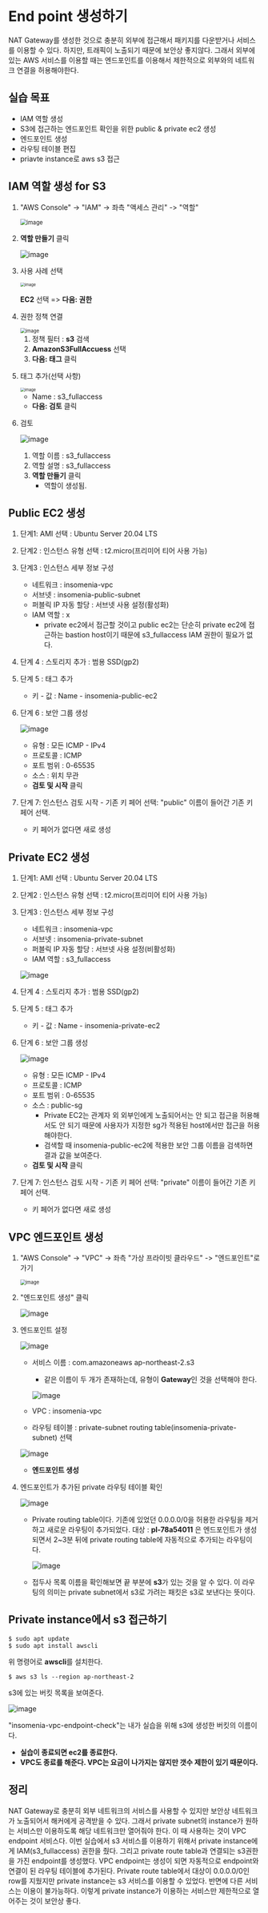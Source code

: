 # End point 생성하기

  NAT Gateway를 생성한 것으로 충분히 외부에 접근해서 패키지를 다운받거나 서비스를 이용할 수 있다. 하지만, 트래픽이 노출되기 때문에 보안상 좋지않다. 그래서 외부에 있는 AWS 서비스를 이용할 때는 엔드포인트를 이용해서 제한적으로 외부와의 네트워크 연결을 허용해야한다.

## 실습 목표

* IAM 역할 생성
* S3에 접근하는 엔드포인트 확인을 위한 public & private ec2 생성
* 엔드포인트 생성
* 라우팅 테이블 편집
* priavte instance로 aws s3 접근



## IAM 역할 생성 for S3
1. "AWS Console" -> "IAM" -> 좌측 "액세스 관리" -> "역할"

   <img src="https://user-images.githubusercontent.com/33750210/137651608-763f26af-c1a1-4bf3-a725-e16954d3a418.png" alt="image" style="zoom:80%;" />

2. **역할 만들기** 클릭
   
    ![image](https://user-images.githubusercontent.com/33750210/137651681-e86d30af-274c-4d07-80b8-da99880c718b.png)
    
3. 사용 사례 선택

    <img src="https://user-images.githubusercontent.com/33750210/137651807-f296218b-17e4-456c-8775-a6fc81af2ea2.png" alt="image" style="zoom:55%;" />

    **EC2** 선택 => **다음: 권한**
    
    
    
3. 권한 정책 연결

    <img src="https://user-images.githubusercontent.com/33750210/137652273-d794a252-5d3c-4b3d-991f-e95b81ad81cc.png" alt="image" style="zoom:67%;" />

    1. 정책 필터 : **s3** 검색
    2. **AmazonS3FullAccuess** 선택
    3. **다음: 태그** 클릭
    
    
    
3. 태그 추가(선택 사항)

    <img src="https://user-images.githubusercontent.com/33750210/137652455-4ef42889-4802-44c8-99d0-80601efc7a57.png" alt="image" style="zoom:55%;" />

    * Name : s3_fullaccess
    * **다음: 검토** 클릭
    
    
    
6. 검토

    ![image](https://user-images.githubusercontent.com/33750210/137652529-e5ceb984-dd1f-498b-a57c-bb1c2c832eb4.png)

    1. 역할 이름 : s3_fullaccess
    2. 역할 설명 : s3_fullaccess
    3. **역할 만들기** 클릭
       * 역할이 생성됨.
    
    

## Public EC2 생성

 1. 단계1: AMI 선택 : Ubuntu Server 20.04 LTS

 2. 단계2 : 인스턴스 유형 선택 : t2.micro(프리미어 티어 사용 가능)

 3. 단계3 : 인스턴스 세부 정보 구성

    * 네트워크 : insomenia-vpc
    * 서브넷 : insomenia-public-subnet
    * 퍼블릭 IP 자동 할당 : 서브넷 사용 설정(활성화)
    * IAM 역할 : x
      * private ec2에서 접근할 것이고 public ec2는 단순히 private ec2에 접근하는 bastion host이기 때문에 s3_fullaccess IAM 권한이 필요가 없다.

 4. 단계 4 : 스토리지 추가 : 범용 SSD(gp2)

 5. 단계 5 : 태그 추가

    * 키 - 값 : Name - insomenia-public-ec2

 6. 단계 6 : 보안 그룹 생성

    ![image](https://user-images.githubusercontent.com/33750210/137618601-114c31ea-c7bf-4c9d-a1ed-c29bab0720a1.png)

    * 유형 : 모든 ICMP - IPv4
    * 프로토콜 : ICMP
    * 포트 범위 : 0-65535
    * 소스 : 위치 무관
    * **검토 및 시작** 클릭

7. 단계 7: 인스턴스 검토 시작 - 기존 키 페어 선택: "public" 이름이 들어간 기존 키 페어 선택.

    * 키 페어가 없다면 새로 생성



## Private EC2 생성

 1. 단계1: AMI 선택 : Ubuntu Server 20.04 LTS

 2. 단계2 : 인스턴스 유형 선택 : t2.micro(프리미어 티어 사용 가능)

 3. 단계3 : 인스턴스 세부 정보 구성

    * 네트워크 : insomenia-vpc
    * 서브넷 : insomenia-private-subnet
    * 퍼블릭 IP 자동 할당 : 서브넷 사용 설정(비활성화)
    * IAM 역할 : s3_fullaccess

    ![image](https://user-images.githubusercontent.com/33750210/137653039-93e463ff-1355-4522-95c9-6f15586cee5a.png)

 4. 단계 4 : 스토리지 추가 : 범용 SSD(gp2)

 5. 단계 5 : 태그 추가

    * 키 - 값 : Name - insomenia-private-ec2

 6. 단계 6 : 보안 그룹 생성

    ![image](https://user-images.githubusercontent.com/33750210/137619088-7ceb55b4-dd9a-4752-b3ac-fa8a002c10e6.png)
    * 유형 : 모든 ICMP - IPv4
    * 프로토콜 : ICMP
    * 포트 범위 : 0-65535
    * 소스 : public-sg
      * Private EC2는 관계자 외 외부인에게 노출되어서는 안 되고 접근을 허용해서도 안 되기 때문에 사용자가 지정한 sg가 적용된 host에서만 접근을 허용해야한다.
      * 검색할 때 insomenia-public-ec2에 적용한 보안 그룹 이름을 검색하면 결과 값을 보여준다.
    *  **검토 및 시작** 클릭
    
7. 단계 7: 인스턴스 검토 시작 - 기존 키 페어 선택: "private" 이름이 들어간 기존 키 페어 선택.

   * 키 페어가 없다면 새로 생성



## VPC 엔드포인트 생성

1. "AWS Console" -> "VPC" -> 좌측 "가상 프라이빗 클라우드" -> "엔드포인트"로 가기

   <img src="https://user-images.githubusercontent.com/33750210/137657222-6b01b39e-e8f6-4578-baab-cae20cb65734.png" alt="image" style="zoom:67%;" />

   

2. "엔드포인트 생성" 클릭
   
    ![image](https://user-images.githubusercontent.com/33750210/137657266-9b0b6d67-1a64-49f3-90a6-1144ec53f8a5.png)

   

3. 엔드포인트 설정

   ![image](https://user-images.githubusercontent.com/33750210/137657710-62ce7a00-0883-46ac-882c-e8ec5ec2e2e1.png)

   * 서비스 이름 : com.amazoneaws ap-northeast-2.s3
     * 같은 이름이 두 개가 존재하는데, 유형이 **Gateway**인 것을 선택해야 한다.
     
     ![image](https://user-images.githubusercontent.com/33750210/137657641-db7de483-2e9c-4ef3-b25e-383b626a9560.png) 

   * VPC : insomenia-vpc

   * 라우팅 테이블 : private-subnet routing table(insomenia-private-subnet) 선택

   

   ![image](https://user-images.githubusercontent.com/33750210/137657759-d64e460f-8d80-4ca4-92b9-c57911d34e83.png)

   * **엔드포인트 생성**

   

4. 엔드포인트가 추가된 private 라우팅 테이블 확인
   
   ![image](https://user-images.githubusercontent.com/33750210/137658123-9c21882a-176c-40b1-a120-c36b70e63d83.png)

   * Private routing table이다. 기존에 있었던 0.0.0.0/0을 허용한 라우팅을 제거하고 새로운 라우팅이 추가되었다.
       대상 : **pl-78a54011**
     은 엔드포인트가 생성되면서 2~3분 뒤에 private routing table에 자동적으로 추가되는 라우팅이다.
     
       ![image](https://user-images.githubusercontent.com/33750210/137658625-b4abbb88-2515-42eb-ae28-e8e3895f4a2d.png)

   * 접두사 목록 이름을 확인해보면 끝 부분에 **s3**가 있는 것을 알 수 있다. 이 라우팅의 의미는 private subnet에서 s3로 가려는 패킷은 s3로 보낸다는 뜻이다.



## Private instance에서 s3 접근하기

```shell
$ sudo apt update
$ sudo apt install awscli
```

위 명령어로 **awscli**를  설치한다.
```shell
$ aws s3 ls --region ap-northeast-2
```

s3에 있는 버킷 목록을 보여준다.

![image](https://user-images.githubusercontent.com/33750210/137658738-10b01783-96fc-4fb5-8641-a80186aac704.png)

  "insomenia-vpc-endpoint-check"는 내가 실습을 위해 s3에 생성한 버킷의 이름이다.

* **실습이 종료되면 ec2를 종료한다.**
* **VPC도 종료를 해준다. VPC는 요금이 나가지는 않지만 갯수 제한이 있기 때문이다.**



## 정리

   NAT Gateway로 충분히 외부 네트워크의 서비스를 사용할 수 있지만 보안상 네트워크가 노출되어서 해커에게 공격받을 수 있다. 그래서 private subnet의 instance가 원하는 서비스만 이용하도록 해당 네트워크만 열어줘야 한다. 이 때 사용하는 것이 VPC endpoint 서비스다.  이번 실습에서 s3 서비스를 이용하기 위해서 private instance에게 IAM(s3_fullaccess) 권한을 줬다. 그리고 private route table과 연결되는 s3권한을 가진 endpoint를 생성했다. VPC endpoint는 생성이 되면 자동적으로 endpoint와 연결이 된 라우팅 테이블에 추가된다.
   Private route table에서 대상이 0.0.0.0/0인 row를 지웠지만 private instance는 s3 서비스를 이용할 수 있었다. 반면에 다른 서비스는 이용이 불가능하다. 이렇게 private instance가 이용하는 서비스만 제한적으로 열어주는 것이 보안상 좋다.